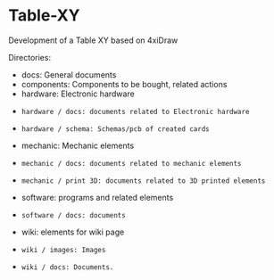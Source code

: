 # Table-XY
Development of a Table XY based on 4xiDraw

Directories:
- docs: General documents
- components: Components to be bought, related actions
- hardware: Electronic hardware
-     hardware / docs: documents related to Electronic hardware
-     hardware / schema: Schemas/pcb of created cards
- mechanic: Mechanic elements
-     mechanic / docs: documents related to mechanic elements
-     mechanic / print 3D: documents related to 3D printed elements
- software: programs and related elements
-     software / docs: documents
- wiki: elements for wiki page
-     wiki / images: Images
-     wiki / docs: Documents.
